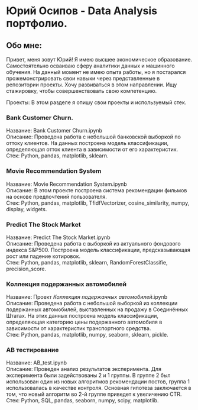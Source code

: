 # Юрий Осипов - Data Analysis портфолио.
## Обо мне:
Привет, меня зовут Юрий! Я имею высшее экономическое образование. Cамостоятельно осваиваю сферу аналитики данных и машинного обучения. На данный момент не имею опыта работы, но я постарался прожемонстрировать свои навыки через представленные в репозитории проекты. Хочу развиваться в этом направлении. Ищу стажировку, чтобы совершенствовать свою компетенцию.

Проекты:
В этом разделе я опишу свои проекты и используемый стек.

### Bank Customer Churn.
Название: Bank Customer Churn.ipynb \
Описание: Проведена работа с небольшой банковской выборкой по оттоку клиентов. На данных построена модель классификации, определяющая отток клиента в зависимости от его характеристик. \
Стек: Python, pandas, matplotlib, sklearn.

### Movie Recommendation System
Название: Movie Recommendation System.ipynb \
Описание: В этом проекте построена система рекомендации фильмов на основе предпочтений пользователя. \
Стек: Python, pandas, matplotlib, TfidfVectorizer, cosine_similarity, numpy, display, widgets.

### Predict The Stock Market
Название: Predict The Stock Market.ipynb \
Описание: Проведена работа с выборкой из актуального фондового индекса S&P500. Построена модель классификации, предсказывающая рост или падение котировок. \
Стек: Python, pandas, matplotlib, sklearn, RandomForestClassifie, precision_score.

### Коллекция подержанных автомобилей
Название: Проект _Коллекция подержанных автомобилей_.ipynb \
Описание: Проведена работа с небольшой выборкой из коллекции подержанных автомобилей, выставленных на продажу в Соединённых Штатах. На этих данных построена модель классификации, определяющая категорию цены подержанного автомобиля в зависимости от характеристик транспортного средства. \
Стек: Python, pandas, matplotlib, numpy, seaborn, sklearn, pickle.

### AB тестирование
Название: AB_test.ipynb \
Описание: Проведен анализ результатов эксперимента. Для эксперимента были задействованы 2 и 1 группы. В группе 2 был использован один из новых алгоритмов рекомендации постов, группа 1 использовалась в качестве контроля. Основная гипотеза заключается в том, что новый алгоритм во 2-й группе приведет к увеличению CTR. \
Стек: Python, SQL, pandas, seaborn, numpy, scipy, matplotlib.

